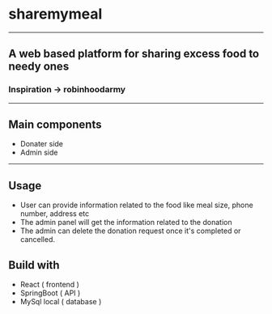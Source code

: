# sharemymeal
---

## A web based platform for sharing excess food to needy ones
### Inspiration -> robinhoodarmy
---
## Main components 
- Donater side 
- Admin side
---
## Usage 
- User can provide information related to the food like meal size,
  phone number, address etc
- The admin panel will get the information related to the donation 
- The admin can delete the donation request once it's completed or cancelled.

## Build with 
- React ( frontend ) 
- SpringBoot ( API ) 
- MySql local ( database )




